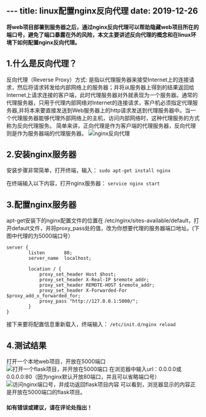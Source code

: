 ﻿﻿---
title: linux配置nginx反向代理
date: 2019-12-26
---
**将web项目部署到服务器之后，通过nginx反向代理可以帮助隐藏web项目所在的端口号，避免了端口暴露在外的风险，本文主要讲述反向代理的概念和在linux环境下如何配置nginx反向代理。**
## 1.什么是反向代理？
反向代理（Reverse Proxy）方式:
是指以代理服务器来接受Internet上的连接请求，然后将请求转发给内部网络上的服务器；并将从服务器上得到的结果返回给Internet上请求连接的客户端，此时代理服务器对外就表现为一个服务器。通常的代理服务器，只用于代理内部网络对Internet的连接请求，客户机必须指定代理服务器,并将本来要直接发送到Web服务器上的http请求发送到代理服务器中。当一个代理服务器能够代理外部网络上的主机，访问内部网络时，这种代理服务的方式称为反向代理服务。
简单来讲，正向代理是作为客户端的代理服务器，反向代理则是作为服务器端的代理服务器。
![nginx反向代理](https://imgconvert.csdnimg.cn/aHR0cHM6Ly9zMS5heDF4LmNvbS8yMDIwLzA1LzA3L1laalg2Sy5qcGc?x-oss-process=image/format,png)
## 2.安装nginx服务器
安装步骤非常简单，打开终端，输入：
`sudo apt-get install nginx`

在终端输入以下内容，打开nginx服务器：
`service nginx start`

## 3.配置nginx服务器
apt-get安装下的nginx配置文件的位置在 /etc/nginx/sites-available/default，打开default文件，并将proxy_pass处的值，改为你想要代理的服务器端口地址。(下图中代理的为5000端口号）
```
server {
        listen       80;
        server_name  localhost;
    
        location / { 
            proxy_set_header Host $host;
            proxy_set_header X-Real-IP $remote_addr;
            proxy_set_header REMOTE-HOST $remote_addr;
            proxy_set_header X-Forwarded-For $proxy_add_x_forwarded_for;
            proxy_pass "http://127.0.0.1:5000/";
        }      
}
```
接下来要将配置信息重新载入，终端输入：
`/etc/init.d/nginx reload`
## 4.测试结果
打开一个本地web项目，开放在5000端口
![打开一个flask项目，并开放在5000端口](https://imgconvert.csdnimg.cn/aHR0cHM6Ly9zMS5heDF4LmNvbS8yMDIwLzA1LzA3L1llQzJFOC5wbmc?x-oss-process=image/format,png)
在浏览器中输入url：0.0.0.0或0.0.0.0:80（因为nginx默认开放80端口，并且可以省略端口号）
![访问nginx端口号，并成功返回flask项目内容](https://imgconvert.csdnimg.cn/aHR0cHM6Ly9zMS5heDF4LmNvbS8yMDIwLzA1LzA3L1llQ1JVUy5wbmc?x-oss-process=image/format,png)
可以看到，浏览器显示的内容正是开放在5000端口的flask项目。

#### 如有错误或建议，请在评论处指出！
